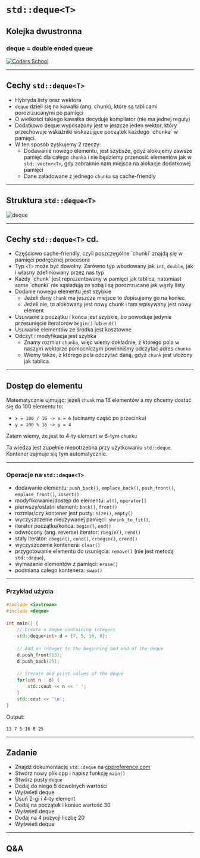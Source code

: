 <!-- .slide: data-background="#111111" -->

# `std::deque<T>`

## Kolejka dwustronna

### deque = double ended queue

<a href="https://coders.school">
    <img width="500" data-src="../coders_school_logo.png" src="../coders_school_logo.png"  alt="Coders School" class="plain">
</a>

___

## Cechy `std::deque<T>`

* <!-- .element: class="fragment fade-in" --> Hybryda listy oraz wektora
* <!-- .element: class="fragment fade-in" --> <code>deque</code> dzieli się na kawałki (ang. chunk), które są tablicami porozrzucanymi po pamięci
* <!-- .element: class="fragment fade-in" --> O wielkości takiego kawałka decyduje kompilator (nie ma jednej reguły)
* <!-- .element: class="fragment fade-in" --> Dodatkowo deque wyposażony jest w jeszcze jeden wektor, który przechowuje wskaźniki wskazujące początek każdego `chunka` w pamięci.
* <!-- .element: class="fragment fade-in" --> W ten sposób zyskujemy 2 rzeczy:
  * Dodawanie nowego elementu, jest szybsze, gdyż alokujemy zawsze pamięć dla całego `chunka` i nie będziemy przenosić elementów jak w `std::vector<T>`, gdy zabraknie nam miejsca na alokacje dodatkowej pamięci
  * Dane załadowane z jednego `chunka` są cache-friendly

___
<!-- .slide: data-background="#eee" -->

## Struktura `std::deque<T>`

<img height="600" data-src="img/deque.png" src="img/deque.png" alt="deque" class="plain">

___

## Cechy `std::deque<T>` cd.

* <!-- .element: class="fragment fade-in" --> Częściowo cache-friendly, czyli poszczególne `chunki` znajdą się w pamięci podręcznej procesora
* <!-- .element: class="fragment fade-in" --> Typ <code>&lt;T&gt;</code> może być dowolny. Zarówno typ wbudowany jak <code>int</code>, <code>double</code>, jak i własny zdefiniowany przez nas typ
* <!-- .element: class="fragment fade-in" --> Każdy `chunk` jest reprezentowany w pamięci jak tablica, natomiast same `chunki` nie sąsiadują ze sobą i są porozrzucane jak węzły listy
* <!-- .element: class="fragment fade-in" --> Dodanie nowego elementu jest szybkie
  * Jeżeli dany `chunk` ma jeszcze miejsce to dopisujemy go na koniec
  * Jeżeli nie, to alokowany jest nowy chunk i tam wpisywany jest nowy element
* <!-- .element: class="fragment fade-in" --> Usuwanie z początku i końca jest szybkie, bo powoduje jedynie przesunięcie iteratorów <code>begin()</code> lub <code>end()</code>
* <!-- .element: class="fragment fade-in" --> Usuwanie elementów ze środka jest kosztowne
* <!-- .element: class="fragment fade-in" --> Odczyt i modyfikacja jest szybka
  * Znamy rozmiar `chunka`, więc wiemy dokładnie, z którego pola w naszym wektorze pomocniczym powinniśmy odczytać adres `chunka`
  * Wiemy także, z którego pola odczytać daną, gdyż `chunk` jest ułożony jak tablica.

___

## Dostęp do elementu

Matematycznie ujmując: jeżeli `chunk` ma 16 elementów a my chcemy dostać się do 100 elementu to:

* `x = 100 / 16 -> x = 6` (ucinamy część po przecinku)
* `y = 100 % 16 -> y = 4`

Zatem wiemy, że jest to 4-ty element w 6-tym `chunku`
<!-- .element: class="fragment fade-in" -->

Ta wiedza jest zupełnie niepotrzebna przy użytkowaniu `std::deque`. Kontener zajmuje się tym automatycznie.
<!-- .element: class="fragment fade-in" -->

___

### Operacje na `std::deque<T>`

* <!-- .element: class="fragment fade-in" --> dodawanie elementu: <code>push_back()</code>, <code>emplace_back()</code>, <code>push_front()</code>, <code>emplace_front()</code>, <code>insert()</code>
* <!-- .element: class="fragment fade-in" --> modyfikowanie/dostęp do elementu: <code>at()</code>, <code>operator[]</code>
* <!-- .element: class="fragment fade-in" --> pierwszy/ostatni element: <code>back()</code>, <code>front()</code>
* <!-- .element: class="fragment fade-in" --> rozmiar/czy kontener jest pusty: <code>size()</code>, <code>empty()</code>
* <!-- .element: class="fragment fade-in" --> wyczyszczenie nieużywanej pamięci: <code>shrink_to_fit()</code>,
* <!-- .element: class="fragment fade-in" --> iterator początku/końca: <code>begin()</code>, <code>end()</code>
* <!-- .element: class="fragment fade-in" --> odwrócony (ang. reverse) iterator: <code>rbegin()</code>, <code>rend()</code>
* <!-- .element: class="fragment fade-in" --> stały iterator: <code>cbegin()</code>, <code>cend()</code>, <code>crbegin()</code>, <code>crend()</code>
* <!-- .element: class="fragment fade-in" --> wyczyszczenie kontenera: <code>clear()</code>
* <!-- .element: class="fragment fade-in" --> przygotowanie elementu do usunięcia: <code>remove()</code> (nie jest metodą <code>std::deque</code>),
* <!-- .element: class="fragment fade-in" --> wymazanie elementów z pamięci: <code>erase()</code>
* <!-- .element: class="fragment fade-in" --> podmiana całego kontenera: <code>swap()</code>

___

### Przykład użycia

```cpp
#include <iostream>
#include <deque>

int main() {
    // Create a deque containing integers
    std::deque<int> d = {7, 5, 16, 8};

    // Add an integer to the beginning and end of the deque
    d.push_front(13);
    d.push_back(25);

    // Iterate and print values of the deque
    for(int n : d) {
        std::cout << n << ' ';
    }
    std::cout << '\n';
}
```

Output:

`13 7 5 16 8 25`

___

## Zadanie

* Znajdź dokumentację `std::deque` na [cppreference.com](https://en.cppreference.com)
* Stwórz nowy plik cpp i napisz funkcję `main()`
* Stwórz pusty `deque`
* Dodaj do niego 5 dowolnych wartości
* Wyświetl deque
* Usuń 2-gi i 4-ty element
* Dodaj na początek i koniec wartość 30
* Wyświetl deque
* Dodaj na 4 pozycji liczbę 20
* Wyświetl deque

___

## Q&A
